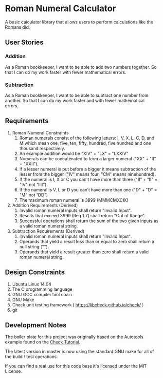 # Roman Numeral Calculator

A basic calculator library that allows users to perform calculations like the Romans did.

## User Stories
### Addition
As a Roman bookkeeper, I want to be able to add two numbers together. So that I can do my work faster with fewer mathematical errors.
### Subtraction
As a Roman bookkeeper, I want to be able to subtract one number from another. So that I can do my work faster and with fewer mathematical errors.

## Requirements
1. Roman Numeral Constraints
    1. Roman numerals consist of the following letters: I, V, X, L, C, D, and M which mean one, five, ten, fifty, hundred, five hundred and one thousand respectively.
    2. An example addition would be "XIV" + "LX" = "LXXIV"
    3. Numerals can be concatenated to form a larger numeral ("XX" + "II" = "XXII").
    4. If a lesser numeral is put before a bigger it means subtraction of the lesser from the bigger ("IV"
means four, "CM" means ninehundred).
    5. If the numeral is I, X or C you can't have more than three ("II" + "II" = "IV" not “IIII”).
    6. If the numeral is V, L or D you can't have more than one ("D" + "D" = "M" not “DD”)
    7. The maximum roman numeral is 3999 (MMMCMXCIX)
2. Addition Requirements (Derived)
    1. Invalid roman numeral inputs shall return "Invalid Input".
    2. Results that exceed 3999 (Req 1.7) shall return "Out of Range".
    3. Successful operations shall return the sum of the two given inputs as a valid roman numeral string.
3. Subtraction Requirements (Derived)
    1. Invalid roman numeral inputs shall return "Invalid Input".
    2. Operands that yield a result less than or equal to zero shall return a null string ("").
    3. Operands that yield a result greater than zero shall return a valid roman numeral string.


## Design Constraints
1. Ubuntu Linux 14.04
2. The C programming language
3. GNU GCC compiler tool chain 
4. GNU Make
5. Check unit testing framework ( https://libcheck.github.io/check/ )
6. git

## Development Notes
The boiler plate for this project was originally based on the Autotools example found on the [Check Tutorial](https://libcheck.github.io/check/doc/check_html/check_3.html#Setting-Up-the-Money-Build-Using-CMake).

The latest version in master is now using the standard GNU make for all of the build / test operations.
 
If you can find a real use for this code base it's licensed under the MIT License. 
